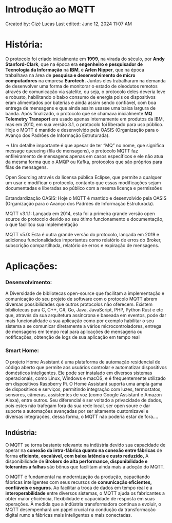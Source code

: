 # Introdução ao MQTT

Created by: Cizé Lucas
Last edited: June 12, 2024 11:07 AM

# História:

O protocolo foi criado inicialmente em **1999**, na virada do século, por **Andy Stanford-Clark**, que na época era **engenheiro e pesquisador de Tecnologia da Informação** na **IBM**, e **Arlen Nipper**, que na época trabalhava na área de **pesquisa e desenvolvimento de micro computadores** na empresa **Eurotech.** Juntos eles trabalharam na demanda de desenvolver uma forma de monitorar o estado de oleodutos remotos através de comunicação via satelite, ou seja, o protocolo deles deveria leve e robusto, habilitando o baixo consumo de energia pois os dispositivos eram alimentados por baterias e ainda assim sendo confiável, com boa entrega de mensagens e que ainda assim usasse uma baixa largura de banda. Após finalizado, o protocolo que se chamava inicialmente **MQ Telemetry Transport** era usado apenas internamente em produtos da IBM, mas em 2010, em sua versão 3.1, o protocolo foi liberado para uso público. Hoje o MQTT é mantido e desenvolvido pela OASIS (Organização para o Avanço dos Padrões de Informação Estruturada).

→ Um detalhe importante é que apesar de ter “MQ” no nome, que significa message queueing (fila de mensagens), o protocolo MQTT faz enfileiramento de mensagens apenas em casos específicos e ele não atua da mesma forma que o AMQP ou Kafka, protocolos que são próprios para filas de mensagens.

Open Sourcing através da licensa pública Eclipse, que permite a qualquer um usar e modificar o protocolo, contanto que essas modificações sejam documentadas e liberadas ao público com a mesma licença e permissões

Estandardização OASIS: Hoje o MQTT é mantido e desenvolvido pela OASIS (Organização para o Avanço dos Padrões de Informação Estruturada).

MQTT v3.1.1: Lançada em 2014, esta foi a primeira grande versão open source do protocolo  devido ao seu ótimo funcionamento e documentação, o que facilitou sua implementação

MQTT v5.0: Esta é outra grande versão do protocolo, lançada em 2019 e adicionou funcionalidades importantes como relatório de erros do Broker, subscrição compartilhada, relatório de erros e expiração de mensagens.

# Aplicações:

### Desenvolvimento:

A Diversidade de bibliotecas open-source que facilitam a implementação e comunicação do seu projeto de software com o protocolo MQTT abrem diversas possibilidades que outros protocolos não oferecem. Existem bibiliotecas para C, C++, C#, Go, Java, JavaScript, PHP, Python Rust e etc que, através da sua arquitetura assíncrona e baseada em eventos, pode dar mais funcionalidade a sua aplicação como por exemplo habilitar o seu sistema a se comunicar diretamente a vários microcontroladores, entrega de mensagens em tempo real para aplicações de mensageria ou notificações, obtenção de logs de sua aplicação em tempo real

### Smart Home:

O projeto Home Assistant é uma plataforma de automação residencial de código aberto que permite aos usuários controlar e automatizar dispositivos domésticos inteligentes. Ele pode ser instalado em diversos sistemas operacionais, como Linux, Windows e macOS, e é frequentemente utilizado em dispositivos Raspberry Pi. O Home Assistant suporta uma ampla gama de dispositivos e serviços, permitindo integração com luzes, termostatos, sensores, câmeras, assistentes de voz (como Google Assistant e Amazon Alexa), entre outros. Seu diferencial é ser voltado a privacidade de dados, pois estes não trafegam fora da sua rede local, ser open soure e dar suporte a automações avançadas por ser altamente customizavel e diversas integrações, dessa forma, o MQTT não poderia estar de fora….

## Indústria:

O MQTT se torna bastante relevante na indústria devido sua capacidade de operar na **conexão da intra-fábrica quanto na conexão entre fábricas** de forma **eficiente**, **escalável, com baixa latência e custo reduzido,** A disponibilidade de **Brokers de alta performance, disponibílidade e tolerantes a falhas** são bônus que facilitam ainda mais a adoção do MQTT.

O MQTT é fundamental na modernização da produção, capacitando fábricas inteligentes com seus recursos de **comunicação eficientes, confiáveis e seguros**. Ao facilitar a troca de dados em tempo real e a **interoperabilidade** entre diversos sistemas, o MQTT ajuda os fabricantes a obter maior eficiência, flexibilidade e capacidade de resposta em suas operações. À medida que a indústria transformadora continua a evoluir, o MQTT desempenhará um papel crucial na condução da transformação digital rumo a fábricas mais inteligentes e mais conectadas.